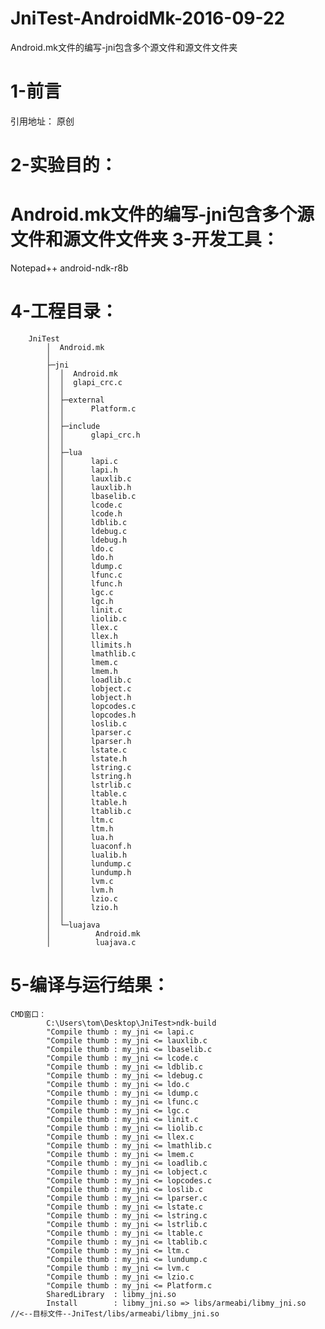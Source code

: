 # JniTest-AndroidMk-2016-09-22
Android.mk文件的编写-jni包含多个源文件和源文件文件夹

1-前言
==================
引用地址：
原创
	
2-实验目的：
=============
Android.mk文件的编写-jni包含多个源文件和源文件文件夹
3-开发工具：
=============
Notepad++
android-ndk-r8b

4-工程目录：
=============
		JniTest
			│  Android.mk
			│  
			├─jni
			│  │  Android.mk
			│  │  glapi_crc.c
			│  │  
			│  ├─external
			│  │      Platform.c
			│  │      
			│  ├─include
			│  │      glapi_crc.h
			│  │      
			│  ├─lua
			│  │      lapi.c
			│  │      lapi.h
			│  │      lauxlib.c
			│  │      lauxlib.h
			│  │      lbaselib.c
			│  │      lcode.c
			│  │      lcode.h
			│  │      ldblib.c
			│  │      ldebug.c
			│  │      ldebug.h
			│  │      ldo.c
			│  │      ldo.h
			│  │      ldump.c
			│  │      lfunc.c
			│  │      lfunc.h
			│  │      lgc.c
			│  │      lgc.h
			│  │      linit.c
			│  │      liolib.c
			│  │      llex.c
			│  │      llex.h
			│  │      llimits.h
			│  │      lmathlib.c
			│  │      lmem.c
			│  │      lmem.h
			│  │      loadlib.c
			│  │      lobject.c
			│  │      lobject.h
			│  │      lopcodes.c
			│  │      lopcodes.h
			│  │      loslib.c
			│  │      lparser.c
			│  │      lparser.h
			│  │      lstate.c
			│  │      lstate.h
			│  │      lstring.c
			│  │      lstring.h
			│  │      lstrlib.c
			│  │      ltable.c
			│  │      ltable.h
			│  │      ltablib.c
			│  │      ltm.c
			│  │      ltm.h
			│  │      lua.h
			│  │      luaconf.h
			│  │      lualib.h
			│  │      lundump.c
			│  │      lundump.h
			│  │      lvm.c
			│  │      lvm.h
			│  │      lzio.c
			│  │      lzio.h
			│  │      
			│  └─luajava
			│          Android.mk
			│          luajava.c
			
5-编译与运行结果：
==============
	CMD窗口：
			C:\Users\tom\Desktop\JniTest>ndk-build
			"Compile thumb : my_jni <= lapi.c
			"Compile thumb : my_jni <= lauxlib.c
			"Compile thumb : my_jni <= lbaselib.c
			"Compile thumb : my_jni <= lcode.c
			"Compile thumb : my_jni <= ldblib.c
			"Compile thumb : my_jni <= ldebug.c
			"Compile thumb : my_jni <= ldo.c
			"Compile thumb : my_jni <= ldump.c
			"Compile thumb : my_jni <= lfunc.c
			"Compile thumb : my_jni <= lgc.c
			"Compile thumb : my_jni <= linit.c
			"Compile thumb : my_jni <= liolib.c
			"Compile thumb : my_jni <= llex.c
			"Compile thumb : my_jni <= lmathlib.c
			"Compile thumb : my_jni <= lmem.c
			"Compile thumb : my_jni <= loadlib.c
			"Compile thumb : my_jni <= lobject.c
			"Compile thumb : my_jni <= lopcodes.c
			"Compile thumb : my_jni <= loslib.c
			"Compile thumb : my_jni <= lparser.c
			"Compile thumb : my_jni <= lstate.c
			"Compile thumb : my_jni <= lstring.c
			"Compile thumb : my_jni <= lstrlib.c
			"Compile thumb : my_jni <= ltable.c
			"Compile thumb : my_jni <= ltablib.c
			"Compile thumb : my_jni <= ltm.c
			"Compile thumb : my_jni <= lundump.c
			"Compile thumb : my_jni <= lvm.c
			"Compile thumb : my_jni <= lzio.c
			"Compile thumb : my_jni <= Platform.c
			SharedLibrary  : libmy_jni.so
			Install        : libmy_jni.so => libs/armeabi/libmy_jni.so //<--目标文件--JniTest/libs/armeabi/libmy_jni.so



